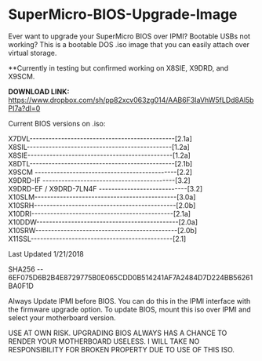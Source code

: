 # SuperMicro-BIOS-Upgrade-Image
Ever want to upgrade your SuperMicro BIOS over IPMI? Bootable USBs not working? This is a bootable DOS .iso image that you can easily attach over virtual storage. 

**Currently in testing but confirmed working on X8SIE, X9DRD, and X9SCM.

**DOWNLOAD LINK:** https://www.dropbox.com/sh/pp82xcv063zg014/AAB6F3IaVhW5fLDd8Al5bPI7a?dl=0

Current BIOS versions on .iso:

X7DVL----------------------------------------------[2.1a]  
X8SIL----------------------------------------------[1.2a]  
X8SIE----------------------------------------------[1.2a]  
X8DTL----------------------------------------------[2.1b]  
X9SCM ---------------------------------------------[2.2]   
X9DRD-IF ------------------------------------------[3.2]   
X9DRD-EF / X9DRD-7LN4F ----------------------------[3.2]   
X10SLM---------------------------------------------[3.0a]  
X10SRH---------------------------------------------[2.0b]  
X10DRI---------------------------------------------[2.1a]   
X10DDW---------------------------------------------[2.0a]  
X10SRW---------------------------------------------[2.0b]  
X11SSL---------------------------------------------[2.1]  

Last Updated 1/21/2018

SHA256 -- 6EF075D6B2B4E8729775B0E065CDD0B514241AF7A2484D7D224BB56261BA0F1D

Always Update IPMI before BIOS. You can do this in the IPMI interface with the firmware upgrade option. To update BIOS, mount this iso over IPMI and select your motherboard version.

USE AT OWN RISK. UPGRADING BIOS ALWAYS HAS A CHANCE TO RENDER YOUR MOTHERBOARD USELESS. I WILL TAKE NO RESPONSIBILITY FOR BROKEN PROPERTY DUE TO USE OF THIS ISO.
